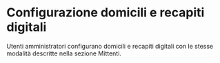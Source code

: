 # Configurazione domicili e recapiti digitali

Utenti amministratori configurano domicili e recapiti digitali con le stesse modalità descritte nella sezione Mittenti.
